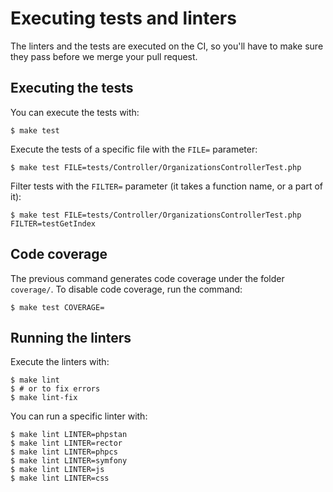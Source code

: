 # Executing tests and linters

The linters and the tests are executed on the CI, so you'll have to make sure they pass before we merge your pull request.

## Executing the tests

You can execute the tests with:

```console
$ make test
```

Execute the tests of a specific file with the `FILE=` parameter:

```console
$ make test FILE=tests/Controller/OrganizationsControllerTest.php
```

Filter tests with the `FILTER=` parameter (it takes a function name, or a part of it):

```console
$ make test FILE=tests/Controller/OrganizationsControllerTest.php FILTER=testGetIndex
```

## Code coverage

The previous command generates code coverage under the folder `coverage/`.
To disable code coverage, run the command:

```console
$ make test COVERAGE=
```

## Running the linters

Execute the linters with:

```console
$ make lint
$ # or to fix errors
$ make lint-fix
```

You can run a specific linter with:

```console
$ make lint LINTER=phpstan
$ make lint LINTER=rector
$ make lint LINTER=phpcs
$ make lint LINTER=symfony
$ make lint LINTER=js
$ make lint LINTER=css
```
